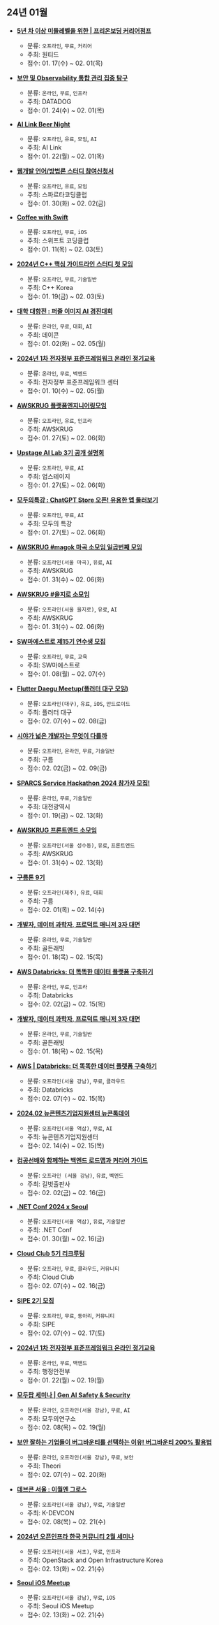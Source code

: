 ## 24년 01월
- __[5년 차 이상 미들레벨을 위한 | 프리온보딩 커리어점프](https://www.wanted.co.kr/events/pre_jump_2)__
  - 분류: `오프라인`, `무료`, `커리어`
  - 주최: 원티드
  - 접수: 01. 17(수) ~ 02. 01(목)

- __[보안 및 Observability 통합 관리 집중 탐구](https://www.datadoghq.com/ko/dg/webinars/security-korea-2024/)__
  - 분류: `온라인`, `무료`, `인프라`
  - 주최: DATADOG
  - 접수: 01. 24(수) ~ 02. 01(목)
- __[AI Link Beer Night](https://vvd.bz/dcUR)__
  - 분류: `오프라인`, `유료`, `모임`, `AI`
  - 주최: AI Link
  - 접수: 01. 22(월) ~ 02. 01(목)
- __[웹개발 언어/방법론 스터디 참여신청서](https://docs.google.com/forms/d/e/1FAIpQLSfYhUb16arJJNW8l8P4n2-46twuAUPbLtXoXQpdE92Fxvyn6w/viewform)__
  - 분류: `오프라인`, `유료`, `모임`
  - 주최: 스파르타코딩클럽
  - 접수: 01. 30(화) ~ 02. 02(금)
- __[Coffee with Swift](https://festa.io/events/4627)__
  - 분류: `오프라인`, `무료`, `iOS`
  - 주최: 스위프트 코딩클럽
  - 접수: 01. 11(목) ~ 02. 03(토)
- __[2024년 C++ 핵심 가이드라인 스터디 첫 모임](https://festa.io/events/4658)__
  - 분류: `오프라인`, `무료`, `기술일반`
  - 주최: C++ Korea
  - 접수: 01. 19(금) ~ 02. 03(토)
- __[대학 대항전 : 퍼즐 이미지 AI 경진대회](https://dacon.io/competitions/official/236207/overview/description)__
  - 분류: `온라인`, `무료`, `대회`, `AI`
  - 주최: 데이콘
  - 접수: 01. 02(화) ~ 02. 05(월)
- __[2024년 1차 전자정부 표준프레임워크 온라인 정기교육](https://onoffmix.com/event/291338)__
  - 분류: `온라인`, `무료`, `벡엔드`
  - 주최: 전자정부 표준프레임워크 센터
  - 접수: 01. 10(수) ~ 02. 05(월)
- __[AWSKRUG 플랫폼엔지니어링모임](https://www.meetup.com/ko-KR/awskrug/events/298606250/)__
  - 분류: `오프라인`, `유료`, `인프라`
  - 주최: AWSKRUG
  - 접수: 01. 27(토) ~ 02. 06(화)
- __[Upstage AI Lab 3기 공개 설명회](https://docs.google.com/forms/d/e/1FAIpQLSeEoIKdy6smTFK_YKPyIWzj_A1Nyt3bfLvlkkZ-4_8f8kzwMg/viewform)__
  - 분류: `오프라인`, `무료`, `AI`
  - 주최: 업스테이지
  - 접수: 01. 27(토) ~ 02. 06(화)
- __[모두의특강 : ChatGPT Store 오픈! 유용한 앱 둘러보기](https://event-us.kr/modoolecture/event/77849)__
  - 분류: `오프라인`, `무료`, `AI`
  - 주최: 모두의 특강
  - 접수: 01. 27(토) ~ 02. 06(화)
- __[AWSKRUG #magok 마곡 소모임 일곱번째 모임](https://www.meetup.com/awskrug/events/298626385/)__
  - 분류: `오프라인(서울 마곡)`, `유료`, `AI`
  - 주최: AWSKRUG
  - 접수: 01. 31(수) ~ 02. 06(화)
- __[AWSKRUG #을지로 소모임](https://www.meetup.com/awskrug/events/298706548/)__
  - 분류: `오프라인(서울 을지로)`, `유료`, `AI`
  - 주최: AWSKRUG
  - 접수: 01. 31(수) ~ 02. 06(화)
- __[SW마에스트로 제15기 연수생 모집](https://swmaestro.org/sw/main/contents.do?menuNo=200033)__
  - 분류: `오프라인`, `무료`, `교육`
  - 주최: SW마에스트로
  - 접수: 01. 08(월) ~ 02. 07(수)
- __[Flutter Daegu Meetup(플러터 대구 모임)](https://festa.io/events/4735)__
  - 분류: `오프라인(대구)`, `유료`, `iOS`, `안드로이드`
  - 주최: 플러터 대구
  - 접수: 02. 07(수) ~ 02. 08(금)
- __[시야가 넓은 개발자는 무엇이 다를까](https://blog.goorm.io/commit_17th/?utm_source=community&utm_medium=social&utm_content=dev_event)__
  - 분류: `오프라인`, `온라인`, `무료`, `기술일반`
  - 주최: 구름
  - 접수: 02. 02(금) ~ 02. 09(금)
- __[SPARCS Service Hackathon 2024 참가자 모집!](https://event.sparcs.org/ssh24)__
  - 분류: `온라인`, `무료`, `기술일반`
  - 주최: 대전광역시
  - 접수: 01. 19(금) ~ 02. 13(화)
- __[AWSKRUG 프론트엔드 소모임](https://www.meetup.com/awskrug/events/298730864/)__
  - 분류: `오프라인(서울 성수동)`, `유료`, `프론트엔드`
  - 주최: AWSKRUG
  - 접수: 01. 31(수) ~ 02. 13(화)
- __[구름톤 9기](https://9oormthon.goorm.io/?utm_source=community&utm_medium=dev_event&utm_content=open_9th)__
  - 분류: `오프라인(제주)`, `유료`, `대회`
  - 주최: 구름
  - 접수: 02. 01(목) ~ 02. 14(수)
- __[개발자, 데이터 과학자, 프로덕트 매니저 3자 대면](https://goldenrabbit.co.kr/event/%EB%9E%98%EB%B9%97%ED%86%A12-%EC%9B%90%EC%B9%99%EC%9E%90%EB%93%A4-%EC%82%BC%EC%9E%90%EB%8C%80%EB%A9%B4-%EC%8B%A0%EC%B2%AD%ED%95%98%EA%B8%B0/)__
  - 분류: `온라인`, `무료`, `기술일반`
  - 주최: 골든래빗
  - 접수: 01. 18(목) ~ 02. 15(목)
- __[AWS Databricks: 더 똑똑한 데이터 플랫폼 구축하기](https://events.databricks.com/AWSDatabricksStartup2024)__
  - 분류: `온라인`, `무료`, `인프라`
  - 주최: Databricks
  - 접수: 02. 02(금) ~ 02. 15(목)
- __[개발자, 데이터 과학자, 프로덕트 매니저 3자 대면](https://goldenrabbit.co.kr/event/%EB%9E%98%EB%B9%97%ED%86%A12-%EC%9B%90%EC%B9%99%EC%9E%90%EB%93%A4-%EC%82%BC%EC%9E%90%EB%8C%80%EB%A9%B4-%EC%8B%A0%EC%B2%AD%ED%95%98%EA%B8%B0/)__
  - 분류: `온라인`, `무료`, `기술일반`
  - 주최: 골든래빗
  - 접수: 01. 18(목) ~ 02. 15(목)
- __[AWS | Databricks: 더 똑똑한 데이터 플랫폼 구축하기](https://events.databricks.com/AWSDatabricksStartup2024)__
  - 분류: `오프라인(서울 강남)`, `무료`, `클라우드`
  - 주최: Databricks
  - 접수: 02. 07(수) ~ 02. 15(목)
- __[2024.02 뉴콘텐츠기업지원센터 뉴콘톡데이](https://www.onoffmix.com/event/294047)__
  - 분류: `오프라인(서울 역삼)`, `무료`, `AI`
  - 주최: 뉴콘텐츠기업지원센터
  - 접수: 02. 14(수) ~ 02. 15(목)
- __[컴공선배와 함께하는 백엔드 로드맵과 커리어 가이드](https://event-us.kr/gilbutit/event/77828)__
  - 분류: `오프라인 (서울 강남)`, `유료`, `벡엔드`
  - 주최: 길벗출판사
  - 접수: 02. 02(금) ~ 02. 16(금)
- __[.NET Conf 2024 x Seoul](https://dotnetconf.kr/2024)__
  - 분류: `오프라인(서울 역삼)`, `유료`, `기술일반`
  - 주최: .NET Conf
  - 접수: 01. 30(월) ~ 02. 16(금)
- __[Cloud Club 5기 리크루팅](https://www.cloudclub.kr/apply)__
  - 분류: `오프라인`, `무료`, `클라우드`, `커뮤니티`
  - 주최: Cloud Club
  - 접수: 02. 07(수) ~ 02. 16(금)
- __[SIPE 2기 모집](https://sipe.team/)__
  - 분류: `오프라인`, `무료`, `동아리`, `커뮤니티`
  - 주최: SIPE
  - 접수: 02. 07(수) ~ 02. 17(토)
- __[2024년 1차 전자정부 표준프레임워크 온라인 정기교육](https://onoffmix.com/event/291338)__
  - 분류: `온라인`, `무료`, `백앤드`
  - 주최: 행정안전부
  - 접수: 01. 22(월) ~ 02. 19(월)
- __[모두팝 세미나 | Gen AI Safety & Security](https://festa.io/events/4739)__
  - 분류: `온라인`, `오프라인(서울 강남)`, `무료`, `AI`
  - 주최: 모두의연구소
  - 접수: 02. 08(목) ~ 02. 19(월)
- __[보안 잘하는 기업들이 버그바운티를 선택하는 이유! 버그바운티 200% 활용법](https://event-us.kr/theori/event/78329?utm_source=github_dev_event&utm_medium=cardnews&utm_campaign=geabwaagtg)__
  - 분류: `온라인`, `오프라인(서울 강남)`, `무료`, `보안`
  - 주최: Theori
  - 접수: 02. 07(수) ~ 02. 20(화)
- __[데브콘 서울 : 이월엔 그로스](https://festa.io/events/4736)__
  - 분류: `오프라인(서울 강남)`, `무료`, `기술일반`
  - 주최: K-DEVCON
  - 접수: 02. 08(목) ~ 02. 21(수)
- __[2024년 오픈인프라 한국 커뮤니티 2월 세미나](https://www.meetup.com/ko-KR/openstack-and-open-infrastructure-korea/events/298906178/)__
  - 분류: `오프라인(서울 서초)`, `무료`, `인프라`
  - 주최: OpenStack and Open Infrastructure Korea
  - 접수: 02. 13(화) ~ 02. 21(수)
- __[Seoul iOS Meetup](https://www.meetup.com/ko-KR/seoul-ios-meetup/events/298855173/)__
  - 분류: `오프라인(서울 강남)`, `무료`, `iOS`
  - 주최: Seoul iOS Meetup
  - 접수: 02. 13(화) ~ 02. 21(수)
